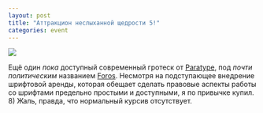 ```yaml
---
layout: post
title: "Аттракцион неслыханной щедрости 5!"
categories: event
---
```

[![](https://ic.pics.livejournal.com/quillcraft/13449910/342573/342573_original.png)](https://www.paratype.ru/pstore/default.asp?fcode=PT_FOR&letter=F)

Ещё один *пока* доступный современный гротеск от [Paratype](https://www.paratype.ru/), под *почти политическим* названием [Foros](https://www.paratype.ru/pstore/default.asp?fcode=PT_FOR&letter=F). Несмотря на подступающее внедрение шрифтовой аренды, которая обещает сделать правовые аспекты работы со шрифтами предельно простыми и доступными, я по привычке купил. 8) Жаль, правда, что нормальный курсив отсутствует.